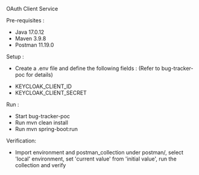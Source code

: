 OAuth Client Service


Pre-requisites :
* Java 17.0.12
* Maven 3.9.8
* Postman 11.19.0


Setup : 
* Create a .env file and define the following fields : (Refer to bug-tracker-poc for details)
- KEYCLOAK_CLIENT_ID
- KEYCLOAK_CLIENT_SECRET


Run :
* Start bug-tracker-poc
* Run mvn clean install
* Run mvn spring-boot:run


Verification:
* Import environment and postman_collection under postman/, select 'local' environment, set 'current value' from 'initial value', run the collection and verify
